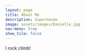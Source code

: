 ```yaml
---
layout: page
title: About Me
description: Supernovae
image: assets/images/Danielle.jpg
nav-menu: true
show_tile: false
---
```


I rock climb!
